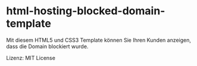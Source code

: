 # html-hosting-blocked-domain-template
Mit diesem HTML5 und CSS3 Template können Sie Ihren Kunden anzeigen, dass die Domain blockiert wurde.

Lizenz: MIT License
